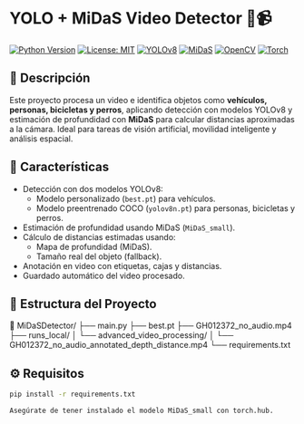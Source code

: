 # YOLO + MiDaS Video Detector 🧠📹

[![Python Version](https://img.shields.io/badge/python-3.8%2B-blue.svg)](https://www.python.org/)
[![License: MIT](https://img.shields.io/badge/License-MIT-yellow.svg)](LICENSE)
[![YOLOv8](https://img.shields.io/badge/YOLOv8-Ultralytics-orange)](https://github.com/ultralytics/ultralytics)
[![MiDaS](https://img.shields.io/badge/MiDaS-Depth%20Estimation-green)](https://github.com/isl-org/MiDaS)
[![OpenCV](https://img.shields.io/badge/OpenCV-4.5%2B-lightgrey)](https://opencv.org/)
[![Torch](https://img.shields.io/badge/PyTorch-1.12%2B-red)](https://pytorch.org/)

## 🎯 Descripción

Este proyecto procesa un video e identifica objetos como **vehículos, personas, bicicletas y perros**, aplicando detección con modelos YOLOv8 y estimación de profundidad con **MiDaS** para calcular distancias aproximadas a la cámara. Ideal para tareas de visión artificial, movilidad inteligente y análisis espacial.

## 🧠 Características

- Detección con dos modelos YOLOv8:
  - Modelo personalizado (`best.pt`) para vehículos.
  - Modelo preentrenado COCO (`yolov8n.pt`) para personas, bicicletas y perros.
- Estimación de profundidad usando MiDaS (`MiDaS_small`).
- Cálculo de distancias estimadas usando:
  - Mapa de profundidad (MiDaS).
  - Tamaño real del objeto (fallback).
- Anotación en video con etiquetas, cajas y distancias.
- Guardado automático del video procesado.

## 📁 Estructura del Proyecto
📂 MiDaSDetector/
├── main.py
├── best.pt
├── GH012372_no_audio.mp4
├── runs_local/
│ └── advanced_video_processing/
│ └── GH012372_no_audio_annotated_depth_distance.mp4
└── requirements.txt

## ⚙️ Requisitos

```bash
pip install -r requirements.txt

Asegúrate de tener instalado el modelo MiDaS_small con torch.hub.



